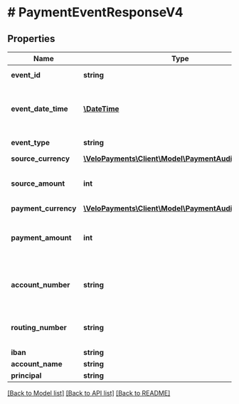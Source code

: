 # # PaymentEventResponseV4

## Properties

Name | Type | Description | Notes
------------ | ------------- | ------------- | -------------
**event_id** | **string** | The id of the event. | 
**event_date_time** | [**\DateTime**](\DateTime.md) | The date/time at which the event occurred. | 
**event_type** | **string** | The type of the event. | 
**source_currency** | [**\VeloPayments\Client\Model\PaymentAuditCurrencyV4**](PaymentAuditCurrencyV4.md) |  | [optional] 
**source_amount** | **int** | The source amount exposed by the event. | [optional] 
**payment_currency** | [**\VeloPayments\Client\Model\PaymentAuditCurrencyV4**](PaymentAuditCurrencyV4.md) |  | [optional] 
**payment_amount** | **int** | The destination amount exposed by the event. | [optional] 
**account_number** | **string** | The account number attached to the event. | [optional] 
**routing_number** | **string** | The routing number attached to the event. | [optional] 
**iban** | **string** |  | [optional] 
**account_name** | **string** |  | [optional] 
**principal** | **string** |  | [optional] 

[[Back to Model list]](../../README.md#documentation-for-models) [[Back to API list]](../../README.md#documentation-for-api-endpoints) [[Back to README]](../../README.md)


